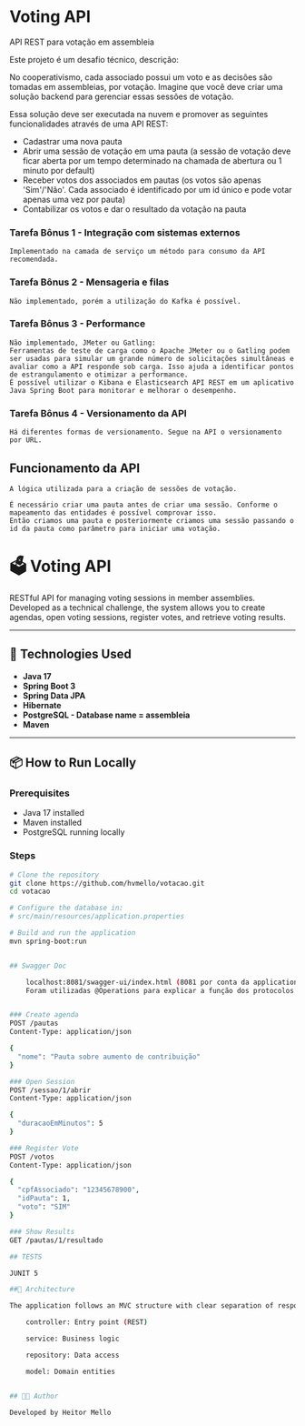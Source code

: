 # Voting API

API REST para votação em assembleia

Este projeto é um desafio técnico, descrição:

No cooperativismo, cada associado possui um voto e as decisões são tomadas em assembleias,
por votação. Imagine que você deve criar uma solução backend para gerenciar essas sessões de
votação.

Essa solução deve ser executada na nuvem e promover as seguintes funcionalidades através de
uma API REST:

- Cadastrar uma nova pauta
- Abrir uma sessão de votação em uma pauta (a sessão de votação deve ficar aberta por um tempo determinado na chamada de abertura ou 1 minuto por default)
- Receber votos dos associados em pautas (os votos são apenas 'Sim'/'Não'. Cada associado é identificado por um id único e pode votar apenas uma vez por pauta)
- Contabilizar os votos e dar o resultado da votação na pauta

### Tarefa Bônus 1 - Integração com sistemas externos
    Implementado na camada de serviço um método para consumo da API recomendada.

### Tarefa Bônus 2 - Mensageria e filas
    Não implementado, porém a utilização do Kafka é possível.

### Tarefa Bônus 3 - Performance
    Não implementado, JMeter ou Gatling:
    Ferramentas de teste de carga como o Apache JMeter ou o Gatling podem ser usadas para simular um grande número de solicitações simultâneas e avaliar como a API responde sob carga. Isso ajuda a identificar pontos de estrangulamento e otimizar a performance.
    É possível utilizar o Kibana e Elasticsearch API REST em um aplicativo Java Spring Boot para monitorar e melhorar o desempenho.

### Tarefa Bônus 4 - Versionamento da API
    Há diferentes formas de versionamento. Segue na API o versionamento por URL.

## Funcionamento da API

    A lógica utilizada para a criação de sessões de votação.
    
    É necessário criar uma pauta antes de criar uma sessão. Conforme o mapeamento das entidades é possível comprovar isso.
    Então criamos uma pauta e posteriormente criamos uma sessão passando o id da pauta como parâmetro para iniciar uma votação.


# 🗳️ Voting API

RESTful API for managing voting sessions in member assemblies. Developed as a technical challenge, the system allows you to create agendas, open voting sessions, register votes, and retrieve voting results.

---


## 🚀 Technologies Used

- **Java 17**
- **Spring Boot 3**
- **Spring Data JPA**
- **Hibernate**
- **PostgreSQL - Database name = assembleia**
- **Maven**
---


## 📦 How to Run Locally

### Prerequisites

- Java 17 installed  
- Maven installed  
- PostgreSQL running locally  

### Steps

```bash
# Clone the repository
git clone https://github.com/hvmello/votacao.git
cd votacao

# Configure the database in:
# src/main/resources/application.properties

# Build and run the application
mvn spring-boot:run


## Swagger Doc

    localhost:8081/swagger-ui/index.html (8081 por conta da application.properties) 
    Foram utilizadas @Operations para explicar a função dos protocolos HTTP


### Create agenda
POST /pautas
Content-Type: application/json

{
  "nome": "Pauta sobre aumento de contribuição"
}

### Open Session
POST /sessao/1/abrir
Content-Type: application/json

{
  "duracaoEmMinutos": 5
}

### Register Vote
POST /votos
Content-Type: application/json

{
  "cpfAssociado": "12345678900",
  "idPauta": 1,
  "voto": "SIM"
}

### Show Results
GET /pautas/1/resultado

## TESTS

JUNIT 5

##📐 Architecture

The application follows an MVC structure with clear separation of responsibilities:

    controller: Entry point (REST)

    service: Business logic

    repository: Data access

    model: Domain entities


## 👨‍💻 Author

Developed by Heitor Mello

